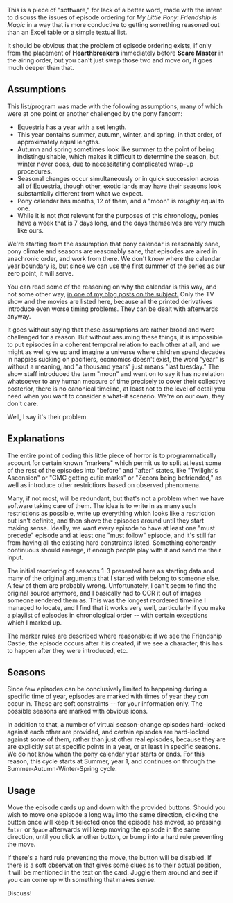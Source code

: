 This is a piece of "software," for lack of a better word, made with the intent to discuss the issues of episode ordering for *My Little Pony: Friendship is Magic* in a way that is more conductive to getting something reasoned out than an Excel table or a simple textual list.

It should be obvious that the problem of episode ordering exists, if only from the placement of **Hearthbreakers** immediately before **Scare Master** in the airing order, but you can't just swap those two and move on, it goes much deeper than that.

## Assumptions

This list/program was made with the following assumptions, many of which were at one point or another challenged by the pony fandom:

* Equestria has a year with a set length.
* This year contains summer, autumn, winter, and spring, in that order, of approximately equal lengths.
* Autumn and spring sometimes look like summer to the point of being indistinguishable, which makes it difficult to determine the season, but winter never does, due to necessitating complicated wrap-up procedures.
* Seasonal changes occur simultaneously or in quick succession across all of Equestria, though other, exotic lands may have their seasons look substantially different from what we expect.
* Pony calendar has months, 12 of them, and a "moon" is *roughly* equal to one.
* While it is not *that* relevant for the purposes of this chronology, ponies have a week that is 7 days long, and the days themselves are very much like ours.

We're starting from the assumption that pony calendar is reasonably sane, pony climate and seasons are reasonably sane, that episodes are aired in anachronic order, and work from there. We don't know where the calendar year boundary is, but since we can use the first summer of the series as our zero point, it will serve.

You can read some of the reasoning on why the calendar is this way, and not some other way, [in one of my blog posts on the subject.](https://www.fimfiction.net/blog/729198/rtac-13-strange-loops) Only the TV show and the movies are listed here, because all the printed derivatives introduce even worse timing problems. They can be dealt with afterwards anyway.

It goes without saying that these assumptions are rather broad and were challenged for a reason. But without assuming these things, it is impossible to put episodes in a coherent temporal relation to each other at all, and we might as well give up and imagine a universe where children spend decades in nappies sucking on pacifiers, economics doesn't exist, the word "year" is without a meaning, and "a thousand years" just means "last tuesday." The show staff introduced the term "moon" and went on to say it has no relation whatsoever to any human measure of time precisely to cover their collective posterior, there is no canonical timeline, at least not to the level of detail you need when you want to consider a what-if scenario. We're on our own, they don't care.

Well, I say it's their problem.

## Explanations

The entire point of coding this little piece of horror is to programmatically account for certain known "markers" which permit us to split at least some of the rest of the episodes into "before" and "after" states, like "Twilight's Ascension" or "CMC getting cutie marks" or "Zecora being befriended," as well as introduce other restrictions based on observed phenomena.

Many, if not most, will be redundant, but that's not a problem when we have software taking care of them. The idea is to write in as many such restrictions as possible, write up everything which looks like a restriction but isn't definite, and then shove the episodes around until they start making sense. Ideally, we want every episode to have at least one "must precede" episode and at least one "must follow" episode, and it's still far from having all the existing hard constraints listed. Something coherently continuous should emerge, if enough people play with it and send me their input.

The initial reordering of seasons 1-3 presented here as starting data and many of the original arguments that I started with belong to someone else. A few of them are probably wrong. Unfortunately, I can't seem to find the original source anymore, and I basically had to OCR it out of images someone rendered them as. This was the longest reordered timeline I managed to locate, and I find that it works very well, particularly if you make a playlist of episodes in chronological order -- with certain exceptions which I marked up.

The marker rules are described where reasonable: if we see the Friendship Castle, the episode occurs after it is created, if we see a character, this has to happen after they were introduced, etc.

## Seasons

Since few episodes can be conclusively limited to happening during a specific time of year, episodes are marked with times of year they *can* occur in. These are soft constraints -- for your information only. The possible seasons are marked with obvious icons.

In addition to that, a number of virtual season-change episodes hard-locked against each other are provided, and certain episodes are hard-locked against some of them, rather than just other real episodes, because they are are explicitly set at specific points in a year, or at least in specific seasons. We do not know when the pony calendar year starts or ends. For this reason, this cycle starts at Summer, year 1, and continues on through the Summer-Autumn-Winter-Spring cycle.

## Usage

Move the episode cards up and down with the provided buttons. Should you wish to move one episode a long way into the same direction, clicking the button once will keep it selected once the episode has moved, so pressing `Enter` or `Space` afterwards will keep moving the episode in the same direction, until you click another button, or bump into a hard rule preventing the move.

If there's a hard rule preventing the move, the button will be disabled. If there is a soft observation that gives some clues as to their actual position, it will be mentioned in the text on the card. Juggle them around and see if you can come up with something that makes sense.

Discuss!
